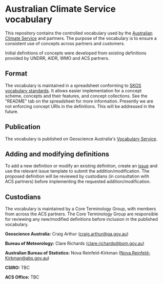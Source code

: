 # Australian Climate Service vocabulary

This repository contains the controlled vocabulary used by the [Australian Climate Service](https://www.acs.gov.au) and partners. The purpose of the vocabulary is to ensure a consistent use of concepts across partners and customers.

Initial definitions of concepts were developed from existing definitions provided by UNDRR, AIDR, WMO and ACS partners.

## Format

The vocabulary is maintained in a spreadsheet conforming to [SKOS vocabulary standards](https://www.w3.org/2004/02/skos/). It allows easier implementation for a concept scheme, concepts and their features, and concept collections. See the "README" tab on the spreadsheet for more information. Presently we are not enforcing concept URIs in the definitions. This will be addressed in the future.

## Publication

The vocabulary is published on Geoscience Australia's [Vocabulary Service](https://vocabs.ga.gov.au).

## Adding and modifying definitions

To add a new definition or modify an existing definition, create an [issue](https://github.com/AusClimateService/vocabulary/issues) and use the relevant issue template to submit the addition/modification. The proposed definition will be reviewed by custodians (in consultation with ACS partners) before implementing the requested addition/modification.

## Custodians

The vocabulary is maintained by a Core Terminology Group, with members from across the ACS partners. The Core Terminology Group are responsible for reviewing any new/modified definitions before inclusion in the published vocabulary.

**Geoscience Australia:**
Craig Arthur (craig.arthur@ga.gov.au)

**Bureau of Meteorology:**
Clare Richards (clare.richards@bom.gov.au)

**Australian Bureau of Statistics:**
Nova Reinfeld-Kirkman (Nova.Reinfeld-Kirkman@abs.gov.au)

**CSIRO:**
TBC

**ACS Office:**
TBC
